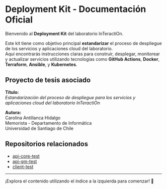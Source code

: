 # Deployment Kit - Documentación Oficial

Bienvenido al **Deployment Kit** del laboratorio InTeractiOn.

Este kit tiene como objetivo principal **estandarizar** el proceso de despliegue de los servicios y aplicaciones cloud del laboratorio.  
Aquí encontrarás instrucciones claras para construir, desplegar, monitorear y actualizar servicios utilizando tecnologías como **GitHub Actions**, **Docker**, **Terraform**, **Ansible**, y **Kubernetes**.

## Proyecto de tesis asociado

**Título:**  
_Estandarización del proceso de despliegue para los servicios y aplicaciones cloud del laboratorio InTeractiOn_

**Autora:**  
Carolina Antillanca Hidalgo  
Memorista - Departamento de Informática  
Universidad de Santiago de Chile

## Repositorios relacionados

- [api-core-test](https://github.com/infra-sandbox/api-core-test)
- [api-gm-test](https://github.com/infra-sandbox/api-gm-test)
- [client-test](https://github.com/infra-sandbox/client-test)

---

¡Explora el contenido utilizando el índice a la izquierda para comenzar! 🚀
